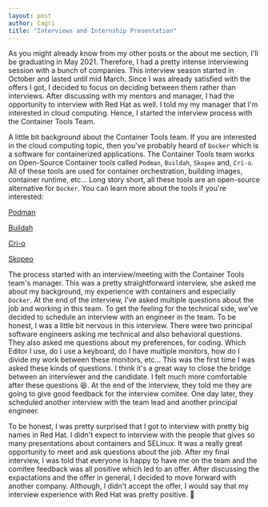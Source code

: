 ```yaml
---
layout: post
author: Cagri
title: "Interviews and Internship Presentation"
---
```


As you might already know from my other posts or the about me section, I'll be graduating in May 2021. Therefore, I had a pretty intense interviewing session with a bunch of companies. This interview season started in October and lasted until mid March. Since I was already satisfied with the offers I got, I decided to focus on deciding between them rather than interviews. After discussing with my mentors and manager, I had the opportunity to interview with Red Hat as well. I told my my manager that I'm interested in cloud computing. Hence, I started the interview process with the Container Tools Team.

A little bit background about the Container Tools team. If you are interested in the cloud computing topic, then you've probably heard of `Docker` which is a software for containerized applications. The Container Tools team works on Open-Source Container tools called `Podman`, `Buildah`, `Skopeo` and, `Cri-o`. All of these tools are used for container orchestration, building images, container runtime, etc... Long story short, all these tools are an open-source alternative for `Docker`. You can learn more about the tools if you're interested:

[Podman](https://podman.io/)

[Buildah](https://buildah.io/)

[Cri-o](https://cri-o.io/)

[Skopeo](https://github.com/containers/skopeo)

The process started with an interview/meeting with the Container Tools team's manager. This was a pretty straightforward interview, she asked me about my background, my experience with containers and especially `Docker`. At the end of the interview, I've asked multiple questions about the job and working in this team. To get the feeling for the technical side, we've decided to schedule an interview with an engineer in the team. To be honest, I was a little bit nervous in this interview. There were two principal software engineers asking me technical and also behavioral questions. They also asked me questions about my preferences, for coding. Which Editor I use, do I use a keyboard, do I have multiple monitors, how do I divide my work between these monitors, etc... This was the first time I was asked these kinds of questions. I think it's a great way to close the bridge between an interviewer and the candidate. I felt much more comfortable after these questions 😆. At the end of the interview, they told me they are going to give good feedback for the interview comitee. One day later, they scheduled another interview with the team lead and another principal engineer.

To be honest, I was pretty surprised that I got to interview with pretty big names in Red Hat. I didn't expect to interview with the people that gives so many presentations about containers and SELinux. It was a really great opportunity to meet and ask questions about the job. After my final interview, I was told that everyone is happy to have me on the team and the comitee feedback was all positive which led to an offer. After discussing the expactations and the offer in general, I decided to move forward with another company. Although, I didn't accept the offer, I would say that my interview experience with Red Hat was pretty positive. 🙂
